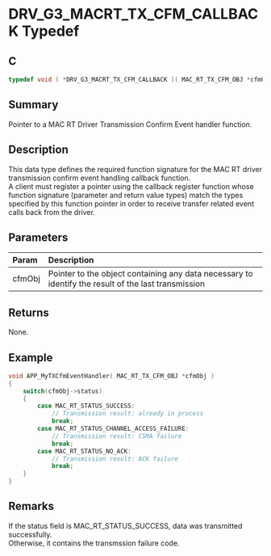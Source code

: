 # DRV_G3_MACRT_TX_CFM_CALLBACK Typedef

## C

```c
typedef void ( *DRV_G3_MACRT_TX_CFM_CALLBACK )( MAC_RT_TX_CFM_OBJ *cfmObj );

```

## Summary

Pointer to a MAC RT Driver Transmission Confirm Event handler function.

## Description

This data type defines the required function signature for the MAC RT driver transmission confirm event handling callback function.   
A client must register a pointer using the callback register function whose function signature (parameter and return value types) match the types specified by this function pointer in order to receive transfer related event calls back from the driver.

## Parameters

| Param | Description |
|:----- |:----------- |
| cfmObj | Pointer to the object containing any data necessary to identify the result of the last transmission |

## Returns

None.  

## Example

```c
void APP_MyTXCfmEventHandler( MAC_RT_TX_CFM_OBJ *cfmObj )
{
    switch(cfmObj->status)
    {
        case MAC_RT_STATUS_SUCCESS:
            // Transmission result: already in process
            break;   
        case MAC_RT_STATUS_CHANNEL_ACCESS_FAILURE:
            // Transmission result: CSMA failure
            break;   
        case MAC_RT_STATUS_NO_ACK:
            // Transmission result: ACK failure
            break;
    }
}
```

## Remarks

If the status field is MAC_RT_STATUS_SUCCESS, data was transmitted successfully.   
Otherwise, it contains the transmssion failure code.


